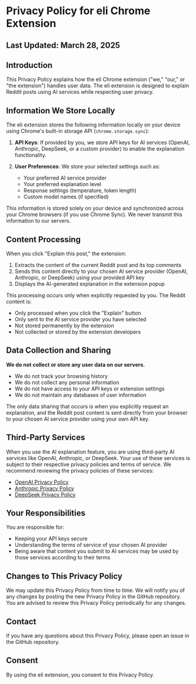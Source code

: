 # Privacy Policy for eli Chrome Extension

## Last Updated: March 28, 2025

## Introduction

This Privacy Policy explains how the eli Chrome extension ("we," "our," or "the extension") handles user data. The eli extension is designed to explain Reddit posts using AI services while respecting user privacy.

## Information We Store Locally

The eli extension stores the following information locally on your device using Chrome's built-in storage API (`chrome.storage.sync`):

1. **API Keys**: If provided by you, we store API keys for AI services (OpenAI, Anthropic, DeepSeek, or a custom provider) to enable the explanation functionality.

2. **User Preferences**: We store your selected settings such as:
   - Your preferred AI service provider
   - Your preferred explanation level
   - Response settings (temperature, token length)
   - Custom model names (if specified)

This information is stored solely on your device and synchronized across your Chrome browsers (if you use Chrome Sync). We never transmit this information to our servers.

## Content Processing

When you click "Explain this post," the extension:

1. Extracts the content of the current Reddit post and its top comments
2. Sends this content directly to your chosen AI service provider (OpenAI, Anthropic, or DeepSeek) using your provided API key
3. Displays the AI-generated explanation in the extension popup

This processing occurs only when explicitly requested by you. The Reddit content is:
- Only processed when you click the "Explain" button
- Only sent to the AI service provider you have selected
- Not stored permanently by the extension
- Not collected or stored by the extension developers

## Data Collection and Sharing

**We do not collect or store any user data on our servers.**

- We do not track your browsing history
- We do not collect any personal information
- We do not have access to your API keys or extension settings
- We do not maintain any databases of user information

The only data sharing that occurs is when you explicitly request an explanation, and the Reddit post content is sent directly from your browser to your chosen AI service provider using your own API key.

## Third-Party Services

When you use the AI explanation feature, you are using third-party AI services like OpenAI, Anthropic, or DeepSeek. Your use of these services is subject to their respective privacy policies and terms of service. We recommend reviewing the privacy policies of these services:

- [OpenAI Privacy Policy](https://openai.com/policies/privacy-policy)
- [Anthropic Privacy Policy](https://www.anthropic.com/privacy)
- [DeepSeek Privacy Policy](https://platform.deepseek.com/privacy)

## Your Responsibilities

You are responsible for:
- Keeping your API keys secure
- Understanding the terms of service of your chosen AI provider
- Being aware that content you submit to AI services may be used by those services according to their terms

## Changes to This Privacy Policy

We may update this Privacy Policy from time to time. We will notify you of any changes by posting the new Privacy Policy in the GitHub repository. You are advised to review this Privacy Policy periodically for any changes.

## Contact

If you have any questions about this Privacy Policy, please open an issue in the GitHub repository.

## Consent

By using the eli extension, you consent to this Privacy Policy. 